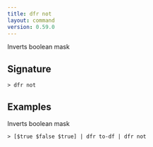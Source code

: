 ```yaml
---
title: dfr not
layout: command
version: 0.59.0
---
```


Inverts boolean mask

## Signature

```> dfr not ```

## Examples

Inverts boolean mask
```shell
> [$true $false $true] | dfr to-df | dfr not
```

